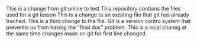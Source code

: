 This is a change from git online to test 
This repository contians the files used for a git lesson
This is a change to an exisiting file that git has already trached.
This is a third change to the file.
Git is a version contro system that preventis us from having the "final doc" problem.
This is a local chaneg at the same time changes made on git for first line changed.

